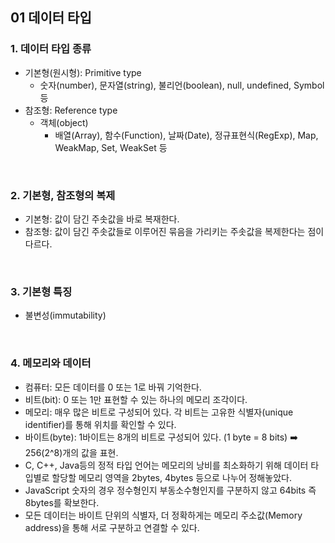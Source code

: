 ## 01 데이터 타입

### 1. 데이터 타입 종류
- 기본형(원시형): Primitive type
  - 숫자(number), 문자열(string), 불리언(boolean), null, undefined, Symbol 등
- 참조형: Reference type
  - 객체(object)
    - 배열(Array), 함수(Function), 날짜(Date), 정규표현식(RegExp), Map, WeakMap, Set, WeakSet 등   
<br/>

### 2. 기본형, 참조형의 복제
- 기본형: 값이 담긴 주솟값을 바로 복재한다.
- 참조형: 값이 담긴 주솟값들로 이루어진 묶음을 가리키는 주솟값을 복제한다는 점이 다르다.
<br/>

### 3. 기본형 특징
- 불변성(immutability)
<br/>

### 4. 메모리와 데이터
- 컴퓨터: 모든 데이터를 0 또는 1로 바꿔 기억한다.
- 비트(bit): 0 또는 1만 표현할 수 있는 하나의 메모리 조각이다.
- 메모리: 매우 많은 비트로 구성되어 있다. 각 비트는 고유한 식별자(unique identifier)를 통해 위치를 확인할 수 있다.
- 바이트(byte): 1바이트는 8개의 비트로 구성되어 있다. (1 byte = 8 bits) ➡️ 256(2^8)개의 값을 표현.
- C, C++, Java등의 정적 타입 언어는 메모리의 낭비를 최소화하기 위해 데이터 타입별로 할당할 메모리 영역을 2bytes, 4bytes 등으로 나누어 정해놓았다.
- JavaScript 숫자의 경우 정수형인지 부동소수형인지를 구분하지 않고 64bits 즉 8bytes를 확보한다.
- 모든 데이터는 바이트 단위의 식별자, 더 정확하게는 메모리 주소값(Memory address)을 통해 서로 구분하고 연결할 수 있다.
